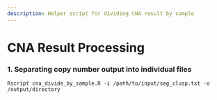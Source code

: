 ```yaml
---
description: Helper script for dividing CNA result by sample
---
```


# CNA Result Processing



### 1. Separating copy number output into individual files

```text
Rscript cna_divide_by_sample.R -i /path/to/input/seg_clusp.txt -o /output/directory
```

